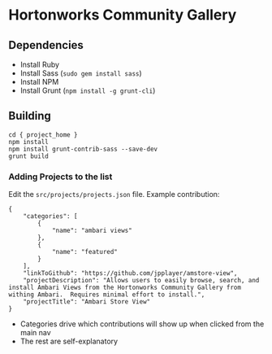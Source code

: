 # Hortonworks Community Gallery

## Dependencies

* Install Ruby
* Install Sass (`sudo gem install sass`)
* Install NPM
* Install Grunt (`npm install -g grunt-cli`)

## Building

    cd { project_home }
    npm install
    npm install grunt-contrib-sass --save-dev
    grunt build

### Adding Projects to the list
Edit the `src/projects/projects.json` file.  Example contribution:

    {
        "categories": [
            {
                "name": "ambari views"
            },
            {
                "name": "featured"
            }
        ],
        "linkToGithub": "https://github.com/jpplayer/amstore-view",
        "projectDescription": "Allows users to easily browse, search, and install Ambari Views from the Hortonworks Community Gallery from withing Ambari.  Requires minimal effort to install.",
        "projectTitle": "Ambari Store View"
    }

* Categories drive which contributions will show up when clicked from the main nav
* The rest are self-explanatory
